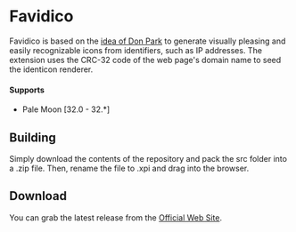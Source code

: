 # Favidico

Favidico is based on the [idea of Don Park](http://www.docuverse.com/blog/donpark/2007/01/18/visual-security-9-block-ip-identification) to generate visually pleasing and easily recognizable icons from identifiers, such as IP addresses. The extension uses the CRC-32 code of the web page's domain name to seed the identicon renderer.

#### Supports
 * Pale Moon [32.0 - 32.*]

## Building
Simply download the contents of the repository and pack the src folder into a .zip file. Then, rename the file to .xpi and drag into the browser.

## Download
You can grab the latest release from the [Official Web Site](//realityripple.com/Software/XUL/Favidico/).